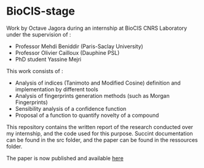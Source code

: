# BioCIS-stage
Work by Octave Jagora during an internship at BioCIS CNRS Laboratory under the supervision of :
- Professor Mehdi Beniddir (Paris-Saclay University)
- Professor Olivier Cailloux (Dauphine PSL)
- PhD student Yassine Mejri

This work consists of :
- Analysis of indices (Tanimoto and Modified Cosine) definition and implementation by different tools
- Analysis of fingerprints generation methods (such as Morgan Fingerprints)
- Sensibility analysis of a confidence function
- Proposal of a function to quantify novelty of a compound

This repository contains the written report of the research conducted over my internship, and the code used for this purpose.
Succint documentation can be found in the src folder, and the paper can be found in the ressources folder.

The paper is now published and available [here](https://doi.org/10.1002/cmtd.202400088)
